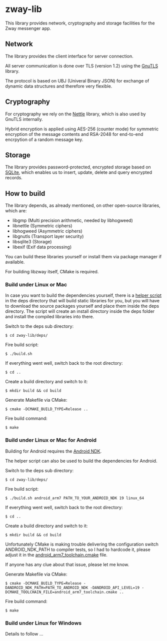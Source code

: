 # zway-lib

This library provides network, cryptography and storage facilities for the Zway messenger app.

## Network

The library provides the client interface for server connection.

All server communication is done over TLS (version 1.2) using the [GnuTLS](http://www.gnutls.org/) library.

The protocol is based on UBJ (Univeral Binary JSON) for exchange of dynamic data structures and therefore very flexible.

## Cryptography

For cryptography we rely on the [Nettle](https://www.lysator.liu.se/~nisse/nettle/) library, which is also used by GnuTLS internally.

Hybrid encryption is applied using AES-256 (counter mode) for symmetric encryption of the message contents and RSA-2048 for end-to-end encrpytion of a random message key.

## Storage

The library provides password-protected, encrypted storage based on [SQLite](https://www.sqlite.org/), which enables us to insert, update, delete and query encrypted records.

## How to build

The library depends, as already mentioned, on other open-source libraries, which are:

* libgmp (Multi precision arithmetic, needed by libhogweed)
* libnettle (Symmetric ciphers)
* libhogweed (Asymmetric ciphers)
* libgnutls (Transport layer security)
* libsqlite3 (Storage)
* libexif (Exif data processing)

You can build these libraries yourself or install them via package manager if available.

For building libzway itself, CMake is required.

### Build under Linux or Mac

In case you want to build the dependencies yourself, there is a [helper script](https://github.com/mw0x/zway-lib/blob/master/deps/build.sh) in the deps directory that will build static libraries for you, but you will have to download the source packages yourself and place them inside the deps directory. The script will create an install directory inside the deps folder and install the compiled libraries into there.

Switch to the deps sub directory:

```
$ cd zway-lib/deps/ 
```

Fire build script:

```
$ ./build.sh 
```

If everything went well, switch back to the root directory:

```
$ cd .. 
```

Create a build directory and switch to it:

```
$ mkdir build && cd build 
```

Generate Makefile via CMake:

```
$ cmake -DCMAKE_BUILD_TYPE=Release .. 
```

Fire build command:

```
$ make
```

### Build under Linux or Mac for Android

Building for Android requires the [Android NDK](https://developer.android.com/ndk/index.html).

The helper script can also be used to build the dependencies for Android.

Switch to the deps sub directory:

```
$ cd zway-lib/deps/ 
```

Fire build script:

```
$ ./build.sh android_arm7 PATH_TO_YOUR_ANDROID_NDK 19 linux_64
```

If everything went well, switch back to the root directory:

```
$ cd .. 
```

Create a build directory and switch to it:

```
$ mkdir build && cd build 
```

Unfortunately CMake is making trouble delivering the configuration switch ANDROID_NDK_PATH to compiler tests,
so I had to hardcode it, please adjust it in the [android_arm7_toolchain.cmake](https://github.com/mw0x/zway-lib/blob/master/android_arm7_toolchain.cmake) file.

If anyone has any clue about that issue, please let me know.

Generate Makefile via CMake:

```
$ cmake -DCMAKE_BUILD_TYPE=Release -DANDROID_NDK_PATH=PATH_TO_ANDROID_NDK -DANDROID_API_LEVEL=19 -DCMAKE_TOOLCHAIN_FILE=android_arm7_toolchain.cmake .. 
```

Fire build command:

```
$ make
```

### Build under Linux for Windows

Details to follow ...